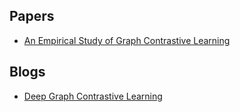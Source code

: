

## Papers
- [An Empirical Study of Graph Contrastive Learning](https://arxiv.org/abs/2109.01116)

## Blogs
- [Deep Graph Contrastive Learning](https://sxkdz.github.io/research/GraphCL/)
